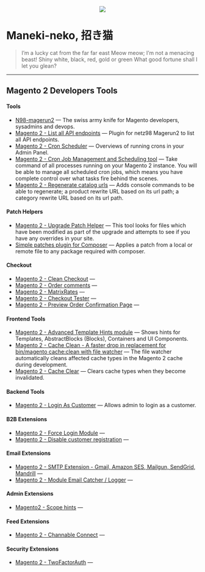 <p align="center">
	<img src="./assets/maneki-neko.png height="200">
</p>

# Maneki-neko, 招き猫


> I’m a lucky cat from the far far east
Meow meow; I’m not a menacing beast!
Shiny white, black, red, gold or green
What good fortune shall I let you glean?

---

## Magento 2 Developers Tools


#### Tools
- [N98-magerun2](https://github.com/netz98/n98-magerun2) — The swiss army knife for Magento developers, sysadmins and devops.
- [Magento 2 - List all API endpoints](https://github.com/bitExpert/magerun2-list-api-endpoints) — Plugin for netz98 Magerun2 to list all API endpoints.
- [Magento 2 - Cron Scheduler](https://github.com/kiwicommerce/magento2-cron-scheduler) — Overviews of running crons in your Admin Panel.
- [Magento 2 - Cron Job Management and Scheduling tool](https://github.com/Ethan3600/magento2-CronjobManager) — Take command of all processes running on your Magento 2 instance. You will be able to manage all scheduled cron jobs, which means you have complete control over what tasks fire behind the scenes.
- [Magento 2 - Regenerate catalog urls](https://github.com/elgentos/regenerate-catalog-urls) — Adds console commands to be able to regenerate; a product rewrite URL based on its url path; a category rewrite URL based on its url path.



#### Patch Helpers
- [Magento 2 - Upgrade Patch Helper](https://github.com/AmpersandHQ/ampersand-magento2-upgrade-patch-helper) — This tool looks for files which have been modified as part of the upgrade and attempts to see if you have any overrides in your site.
- [Simple patches plugin for Composer](https://github.com/cweagans/composer-patches) — Applies a patch from a local or remote file to any package required with composer.



#### Checkout
- [Magento 2 - Clean Checkout](https://github.com/danslo/CleanCheckout) —
- [Magento 2 - Order comments](https://github.com/boldcommerce/magento2-ordercomments) —
- [Magento 2 - MatrixRates](https://github.com/webshopapps/module-matrixrate) —
- [Magento 2 - Checkout Tester](https://github.com/yireo/Yireo_CheckoutTester2) —
- [Magento 2 - Preview Order Confirmation Page](https://github.com/magepal/magento2-preview-checkout-success-page/) —



#### Frontend Tools
- [Magento 2 - Advanced Template Hints module](https://github.com/ho-nl/magento2-Ho_Templatehints) — Shows hints for Templates, AbstractBlocks (Blocks), Containers and UI Components.
- [Magento 2 - Cache Clean - A faster drop in replacement for bin/magento cache:clean with file watcher](https://github.com/mage2tv/magento-cache-clean) — The file watcher automatically cleans affected cache types in the Magento 2 cache during development.
- [Magento 2 - Cache Clear](https://github.com/danslo/CacheClear) — Clears cache types when they become invalidated.



#### Backend Tools
- [Magento 2 - Login As Customer](https://github.com/magefan/module-login-as-customer) — Allows admin to login as a customer.



#### B2B Extensions
- [Magento 2 - Force Login Module](https://github.com/bitExpert/magento2-force-login) —
- [Magento 2 - Disable customer registration](https://github.com/deved-it/magento2-disable-customer-registration) —



#### Email Extensions
- [Magento 2 - SMTP Extension - Gmail, Amazon SES, Mailgun, SendGrid, Mandrill](https://github.com/mageplaza/magento-2-smtp) —
- [Magento 2 - Module Email Catcher / Logger](https://github.com/experius/Magento-2-Module-Experius-Email-Catcher) —



#### Admin Extensions
- [Magento2 - Scope hints](https://github.com/avstudnitz/AvS_ScopeHint2) —



#### Feed Extensions
- [Magento 2 - Channable Connect](https://github.com/Magmodules/magento2-channable) —



#### Security Extensions
- [Magento 2 - TwoFactorAuth](https://github.com/magento/magespecialist_TwoFactorAuth) —
